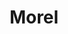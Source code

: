 ---
templateKey: blog-post
featuredpost: false
featuredimage: /assets/Morel.png
title: Morel
description: Forage
testfield: 514
---